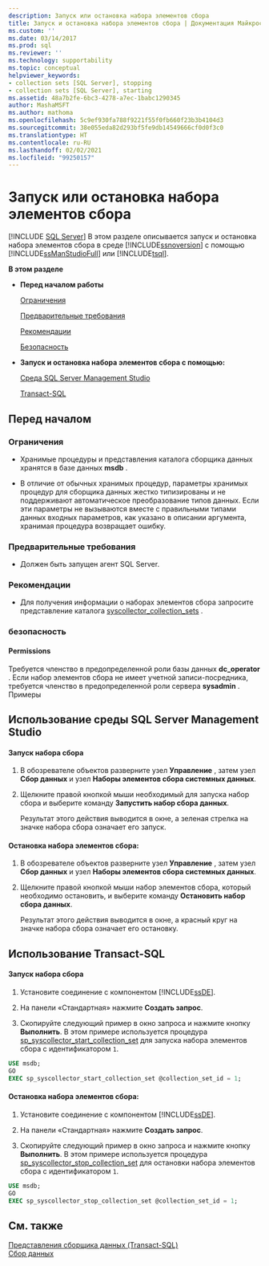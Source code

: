 ```yaml
---
description: Запуск или остановка набора элементов сбора
title: Запуск и остановка набора элементов сбора | Документация Майкрософт
ms.custom: ''
ms.date: 03/14/2017
ms.prod: sql
ms.reviewer: ''
ms.technology: supportability
ms.topic: conceptual
helpviewer_keywords:
- collection sets [SQL Server], stopping
- collection sets [SQL Server], starting
ms.assetid: 48a7b2fe-6bc3-4278-a7ec-1babc1290345
author: MashaMSFT
ms.author: mathoma
ms.openlocfilehash: 5c9ef930fa788f9221f55f0fb660f23b3b4104d3
ms.sourcegitcommit: 38e055eda82d293bf5fe9db14549666cf0d0f3c0
ms.translationtype: HT
ms.contentlocale: ru-RU
ms.lasthandoff: 02/02/2021
ms.locfileid: "99250157"
---
```

# <a name="start-or-stop-a-collection-set"></a>Запуск или остановка набора элементов сбора
 [!INCLUDE [SQL Server](../../includes/applies-to-version/sqlserver.md)]
  В этом разделе описывается запуск и остановка набора элементов сбора в среде [!INCLUDE[ssnoversion](../../includes/ssnoversion-md.md)] с помощью [!INCLUDE[ssManStudioFull](../../includes/ssmanstudiofull-md.md)] или [!INCLUDE[tsql](../../includes/tsql-md.md)].  
  
 **В этом разделе**  
  
-   **Перед началом работы**  
  
     [Ограничения](#Restrictions)  
  
     [Предварительные требования](#Prerequisites)  
  
     [Рекомендации](#Recommendations)  
  
     [Безопасность](#Security)  
  
-   **Запуск и остановка набора элементов сбора с помощью:**  
  
     [Среда SQL Server Management Studio](#SSMSProcedure)  
  
     [Transact-SQL](#TsqlProcedure)  
  
##  <a name="before-you-begin"></a><a name="BeforeYouBegin"></a> Перед началом  
  
###  <a name="limitations-and-restrictions"></a><a name="Restrictions"></a> Ограничения  
  
-   Хранимые процедуры и представления каталога сборщика данных хранятся в базе данных **msdb** .  
  
-   В отличие от обычных хранимых процедур, параметры хранимых процедур для сборщика данных жестко типизированы и не поддерживают автоматическое преобразование типов данных. Если эти параметры не вызываются вместе с правильными типами данных входных параметров, как указано в описании аргумента, хранимая процедура возвращает ошибку.  
  
###  <a name="prerequisites"></a><a name="Prerequisites"></a> Предварительные требования  
  
-   Должен быть запущен агент SQL Server.  
  
###  <a name="recommendations"></a><a name="Recommendations"></a> Рекомендации  
  
-   Для получения информации о наборах элементов сбора запросите представление каталога [syscollector_collection_sets](../../relational-databases/system-catalog-views/syscollector-collection-sets-transact-sql.md) .  
  
###  <a name="security"></a><a name="Security"></a> безопасность  
  
####  <a name="permissions"></a><a name="Permissions"></a> Permissions  
 Требуется членство в предопределенной роли базы данных **dc_operator** . Если набор элементов сбора не имеет учетной записи-посредника, требуется членство в предопределенной роли сервера **sysadmin** . Примеры  
  
##  <a name="using-sql-server-management-studio"></a><a name="SSMSProcedure"></a> Использование среды SQL Server Management Studio  
  
#### <a name="to-start-a-collection-set"></a>Запуск набора сбора  
  
1.  В обозревателе объектов разверните узел **Управление** , затем узел **Сбор данных** и узел **Наборы элементов сбора системных данных**.  
  
2.  Щелкните правой кнопкой мыши необходимый для запуска набор сбора и выберите команду **Запустить набор сбора данных**.  

     Результат этого действия выводится в окне, а зеленая стрелка на значке набора сбора означает его запуск.  
  
#### <a name="to-stop-a-collection-set"></a>Остановка набора элементов сбора:  
  
1.  В обозревателе объектов разверните узел **Управление** , затем узел **Сбор данных** и узел **Наборы элементов сбора системных данных**.  
  
2.  Щелкните правой кнопкой мыши набор элементов сбора, который необходимо остановить, и выберите команду **Остановить набор сбора данных**.  
  
     Результат этого действия выводится в окне, а красный круг на значке набора сбора означает его остановку.  
  
##  <a name="using-transact-sql"></a><a name="TsqlProcedure"></a> Использование Transact-SQL  
  
#### <a name="to-start-a-collection-set"></a>Запуск набора сбора  
  
1.  Установите соединение с компонентом [!INCLUDE[ssDE](../../includes/ssde-md.md)].  
  
2.  На панели «Стандартная» нажмите **Создать запрос**.  
  
3.  Скопируйте следующий пример в окно запроса и нажмите кнопку **Выполнить**. В этом примере используется процедура [sp_syscollector_start_collection_set](../../relational-databases/system-stored-procedures/sp-syscollector-start-collection-set-transact-sql.md) для запуска набора элементов сбора с идентификатором `1`.  
  
```sql  
USE msdb;  
GO  
EXEC sp_syscollector_start_collection_set @collection_set_id = 1;  
```  
  
#### <a name="to-stop-a-collection-set"></a>Остановка набора элементов сбора:  
  
1.  Установите соединение с компонентом [!INCLUDE[ssDE](../../includes/ssde-md.md)].  
  
2.  На панели «Стандартная» нажмите **Создать запрос**.  
  
3.  Скопируйте следующий пример в окно запроса и нажмите кнопку **Выполнить**. В этом примере используется процедура [sp_syscollector_stop_collection_set](../../relational-databases/system-stored-procedures/sp-syscollector-stop-collection-set-transact-sql.md) для остановки набора элементов сбора с идентификатором `1`.  
  
```sql  
USE msdb;  
GO  
EXEC sp_syscollector_stop_collection_set @collection_set_id = 1;  
```  
  
## <a name="see-also"></a>См. также  
 [Представления сборщика данных (Transact-SQL)](../../relational-databases/system-catalog-views/data-collector-views-transact-sql.md)   
 [Сбор данных](../../relational-databases/data-collection/data-collection.md)  
  
  
